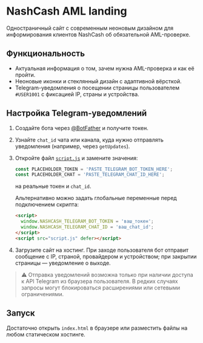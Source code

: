 # NashCash AML landing

Одностраничный сайт с современным неоновым дизайном для информирования клиентов NashCash об обязательной AML-проверке.

## Функциональность

- Актуальная информация о том, зачем нужна AML-проверка и как её пройти.
- Неоновые иконки и стеклянный дизайн с адаптивной вёрсткой.
- Telegram-уведомления о посещении страницы пользователем `#USER1001` с фиксацией IP, страны и устройства.

## Настройка Telegram-уведомлений

1. Создайте бота через [@BotFather](https://t.me/BotFather) и получите токен.
2. Узнайте `chat_id` чата или канала, куда нужно отправлять уведомления (например, через `getUpdates`).
3. Откройте файл [`script.js`](script.js) и замените значения:
   ```js
   const PLACEHOLDER_TOKEN = 'PASTE_TELEGRAM_BOT_TOKEN_HERE';
   const PLACEHOLDER_CHAT = 'PASTE_TELEGRAM_CHAT_ID_HERE';
   ```
   на реальные токен и `chat_id`.

   Альтернативно можно задать глобальные переменные перед подключением скрипта:
   ```html
   <script>
     window.NASHCASH_TELEGRAM_BOT_TOKEN = 'ваш_токен';
     window.NASHCASH_TELEGRAM_CHAT_ID = 'ваш_chat_id';
   </script>
   <script src="script.js" defer></script>
   ```
4. Загрузите сайт на хостинг. При заходе пользователя бот отправит сообщение с IP, страной, провайдером и устройством; при закрытии страницы — уведомление о выходе.

> ⚠️ Отправка уведомлений возможна только при наличии доступа к API Telegram из браузера пользователя. В редких случаях запросы могут блокироваться расширениями или сетевыми ограничениями.

## Запуск

Достаточно открыть `index.html` в браузере или разместить файлы на любом статическом хостинге.
